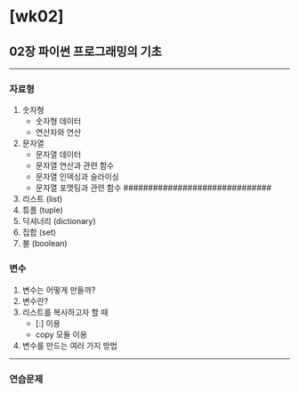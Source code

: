# [wk02]

## 02장 파이썬 프로그래밍의 기초

---

### 자료형

1. 숫자형
   - 숫자형 데이터
   - 연산자와 연산
2. 문자열
   - 문자열 데이터
   - 문자열 연산과 관련 함수
   - 문자열 인덱싱과 슬라이싱
   - 문자열 포맷팅과 관련 함수
##############################
3. 리스트 (list)
4. 튜플 (tuple)
5. 딕셔너리 (dictionary)
6. 집합 (set)
7. 불 (boolean)

### 변수

1. 변수는 어떻게 만들까?
2. 변수란?
3. 리스트를 복사하고자 할 때
   - [:] 이용
   - copy 모듈 이용
4. 변수를 만드는 여러 가지 방법

---

### 연습문제
